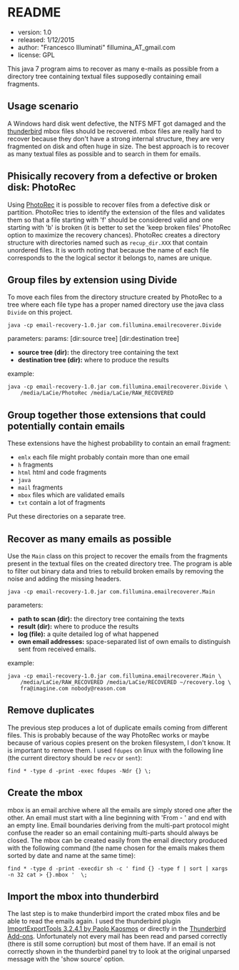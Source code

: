 README
======

* version: 1.0
* released: 1/12/2015
* author: "Francesco Illuminati" fillumina_AT_gmail.com
* license: GPL

This java 7 program aims to recover as many e-mails as possible from a directory
tree containing textual files supposedly containing email fragments.


Usage scenario
--------------
A Windows hard disk went defective, the NTFS MFT got damaged and the
[thunderbird](https://www.mozilla.org/en-US/thunderbird/) mbox files should be
recovered. mbox files are really hard to recover because they don't have
a strong internal structure, they are very fragmented on disk and often
huge in size.
The best approach is to recover as many textual files as possible and
to search in them for emails.


Phisically recovery from a defective or broken disk: PhotoRec
-------------------------------------------------------------
Using [PhotoRec](http://www.cgsecurity.org/wiki/PhotoRec) it is possible to
recover files from a defective disk or partition. PhotoRec tries to identify
the extension of the files and validates them so that a file starting with 'f'
should be considered valid and one starting with 'b' is broken
(it is better to set the 'keep broken files' PhotoRec option to maximize the
recovery chances).
PhotoRec creates a directory structure with
directories named such as `recup_dir.XXX` that contain unordered files.
It is worth noting that because the name of each file corresponds to the
the logical sector it belongs to, names are unique.

Group files by extension using Divide
-------------------------------------
To move each files from the directory structure created by PhotoRec to a
tree where each file type has a proper named directory use the java class
`Divide` on this project.

    java -cp email-recovery-1.0.jar com.fillumina.emailrecoverer.Divide

parameters: params: [dir:source tree] [dir:destination tree]

* **source tree (dir):** the directory tree containing the text
* **destination tree (dir):**  where to produce the results

example:

    java -cp email-recovery-1.0.jar com.fillumina.emailrecoverer.Divide \
        /media/LaCie/PhotoRec /media/LaCie/RAW_RECOVERED


Group together those extensions that could potentially contain emails
---------------------------------------------------------------------
These extensions have the highest probability to contain an email fragment:

* `emlx`  each file might probably contain more than one email
* `h`     fragments
* `html`  html and code fragments
* `java`
* `mail`  fragments
* `mbox`  files which are validated emails
* `txt`   contain a lot of fragments

Put these directories on a separate tree.

Recover as many emails as possible
----------------------------------
Use the `Main` class on this project to recover the emails from the fragments
present in the textual files on the created directory tree.
The program is able to filter out binary data and tries to
rebuild broken emails by removing the noise and adding the missing headers.

    java -cp email-recovery-1.0.jar com.fillumina.emailrecoverer.Main

parameters:

* **path to scan (dir):** the directory tree containing the texts
* **result (dir):**  where to produce the results
* **log (file):**    a quite detailed log of what happened
* **own email addresses:**  space-separated list of own emails to distinguish
    sent from received emails.

example:

    java -cp email-recovery-1.0.jar com.fillumina.emailrecoverer.Main \
        /media/LaCie/RAW_RECOVERED /media/LaCie/RECOVERED ~/recovery.log \
        fra@imagine.com nobody@reason.com

Remove duplicates
-----------------
The previous step produces a lot of duplicate emails coming
from different files. This is probably because of the way PhotoRec works or maybe
because of various copies present on the broken filesystem, I don't know. It is
important to remove them. I used `fdupes` on linux with the following
line (the current directory should be `recv` or `sent`):

    find * -type d -print -exec fdupes -Ndr {} \;


Create the mbox
---------------
mbox is an email archive where all the emails are simply stored one after the
other. An email must start with a line beginning with 'From - ' and
end with an empty line. Email boundaries deriving from the multi-part protocol
might confuse the reader so an email containing multi-parts should always be
closed. The mbox can be created easily from the email directory produced
with the following command (the name chosen for the emails makes them sorted by
date and name at the same time):

    find * -type d -print -execdir sh -c ' find {} -type f | sort | xargs -n 32 cat > {}.mbox '  \;

Import the mbox into thunderbird
--------------------------------
The last step is to make thunderbird import the crated mbox files and be able to
read the emails again. I used the thunderbird plugin
[ImportExportTools 3.2.4.1 by Paolo Kaosmos](https://freeshell.de/~kaosmos/index-en.html)
or directly in the
[Thunderbird Add-ons](https://addons.mozilla.org/it/thunderbird/addon/importexporttools/).
Unfortunately not every mail has been read and parsed correctly (there is still
some corruption) but most of them have. If an email is not correctly shown
in the thunderbird panel try to look at the original unparsed message with the
'show source' option.
